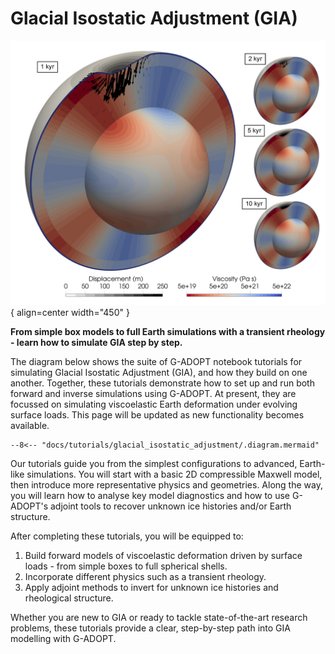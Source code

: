 # Glacial Isostatic Adjustment (GIA)

![Burgers rheology example](../../images/graphics/GIA_burgers.png){ align=center width="450" }

**From simple box models to full Earth simulations with a transient rheology - learn how to simulate GIA step by step.**

The diagram below shows the suite of G-ADOPT notebook tutorials for simulating
Glacial Isostatic Adjustment (GIA), and how they build on one another. Together, these
tutorials demonstrate how to set up and run both forward and inverse
simulations using G-ADOPT. At present, they are focussed on simulating
viscoelastic Earth deformation under evolving surface loads. This page will be updated as
new functionality becomes available.

```mermaid
--8<-- "docs/tutorials/glacial_isostatic_adjustment/.diagram.mermaid"
```

Our tutorials guide you from the simplest configurations to advanced, Earth-like simulations.
You will start with a basic 2D compressible Maxwell model, then introduce more representative physics and
geometries. Along the way, you will learn how to analyse key model diagnostics and how to use
G-ADOPT's adjoint tools to recover unknown ice histories and/or Earth structure.

After completing these tutorials, you will be equipped to:

1. Build forward models of viscoelastic deformation driven by surface loads - from simple boxes to full spherical shells.
2. Incorporate different physics such as a transient rheology.
3. Apply adjoint methods to invert for unknown ice histories and rheological structure.

Whether you are new to GIA or ready to tackle state-of-the-art research problems,
these tutorials provide a clear, step-by-step path into GIA modelling with G-ADOPT.

